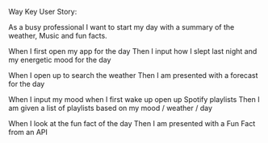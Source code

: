 Way Key User Story:

As a busy professional I want to start my day with a summary of the weather, Music and fun facts.

When I first open my app for the day
Then I input how I slept last night and my energetic mood for the day

When I open up to search the weather
Then I am presented with a forecast for the day

When I input my mood when I first wake up open up Spotify playlists
Then I am given a list of playlists based on my mood / weather / day

When I look at the fun fact of the day
Then I am presented with a Fun Fact from an API